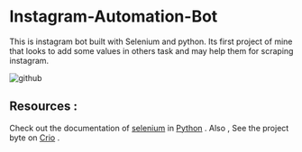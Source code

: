 # Instagram-Automation-Bot
This is instagram bot built with Selenium and python. Its first project of mine that looks to add some values in others task and may help them for scraping instagram.

![github](https://user-images.githubusercontent.com/78253900/114021118-f4cfc580-988d-11eb-8496-78a7e1668254.gif)

## Resources : 
Check out the documentation of [selenium](https://selenium-python.readthedocs.io/) in [Python](https://docs.python.org/3/) .
Also , See the project byte on [Crio](https://docs.python.org/3/) .
